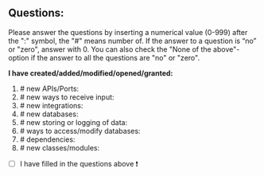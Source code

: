 



<!--Begin questions-->
## Questions:
Please answer the questions by inserting a numerical value (0-999) after the ":" symbol, the "\#" means number of. If the answer to a question is “no” or "zero", answer with 0. You can also check the "None of the above"-option if the answer to all the questions are "no" or "zero".

 
**I have created/added/modified/opened/granted:**
1. \# new APIs/Ports:
2. \# new ways to receive input:
3. \# new integrations:
4. \# new databases:
5. \# new storing or logging of data:
6. \# ways to access/modify databases:
7. \# dependencies:
8. \# new classes/modules:




- [ ] I have filled in the questions above :heavy_exclamation_mark:
<!--End of questions-->
